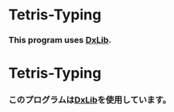 # Tetris-Typing
### This program uses [DxLib](https://dxlib.xsrv.jp/).



# Tetris-Typing
### このプログラムは[DxLib](https://dxlib.xsrv.jp/)を使用しています。
